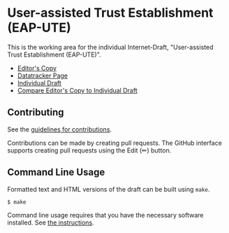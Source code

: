 # User-assisted Trust Establishment (EAP-UTE)

This is the working area for the individual Internet-Draft, "User-assisted Trust Establishment (EAP-UTE)".

* [Editor's Copy](https://Janfred.github.io/draft-rieckers-emu-eap-ute/#go.draft-rieckers-emu-eap-ute.html)
* [Datatracker Page](https://datatracker.ietf.org/doc/draft-rieckers-emu-eap-ute)
* [Individual Draft](https://datatracker.ietf.org/doc/html/draft-rieckers-emu-eap-ute)
* [Compare Editor's Copy to Individual Draft](https://Janfred.github.io/draft-rieckers-emu-eap-ute/#go.draft-rieckers-emu-eap-ute.diff)


## Contributing

See the
[guidelines for contributions](https://github.com/Janfred/draft-rieckers-emu-eap-ute/blob/main/CONTRIBUTING.md).

Contributions can be made by creating pull requests.
The GitHub interface supports creating pull requests using the Edit (✏) button.


## Command Line Usage

Formatted text and HTML versions of the draft can be built using `make`.

```sh
$ make
```

Command line usage requires that you have the necessary software installed.  See
[the instructions](https://github.com/martinthomson/i-d-template/blob/main/doc/SETUP.md).

